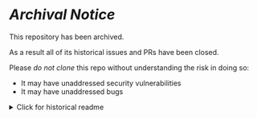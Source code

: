 # ***Archival Notice***
This repository has been archived.

As a result all of its historical issues and PRs have been closed.

Please *do not clone* this repo without understanding the risk in doing so:
- It may have unaddressed security vulnerabilities
- It may have unaddressed bugs

<details>
   <summary>Click for historical readme</summary>

### In progress!

Salesforce offers incredible customization to its customers, but there are still common threads we want to pull on for analytics. Currently, these include:

  **Base models:** account, contact, lead, user, opportunity, opportunity_history

  **XF:** opportunity_history joined, daily, monthly

